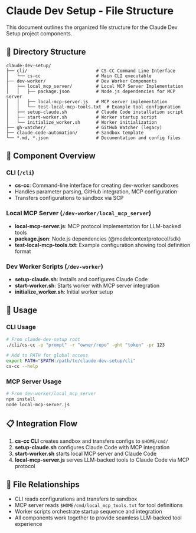 # Claude Dev Setup - File Structure

This document outlines the organized file structure for the Claude Dev Setup project components.

## 📁 Directory Structure

```
claude-dev-setup/
├── cli/                          # CS-CC Command Line Interface
│   └── cs-cc                     # Main CLI executable
├── dev-worker/                   # Dev Worker Components
│   ├── local_mcp_server/         # Local MCP Server Implementation
│   │   ├── package.json          # Node.js dependencies for MCP server
│   │   ├── local-mcp-server.js   # MCP server implementation
│   │   └── test-local-mcp-tools.txt  # Example tool configuration
│   ├── setup-claude.sh           # Claude Code installation script
│   ├── start-worker.sh           # Worker startup script
│   └── initialize_worker.sh      # Worker initialization
├── gh-watcher/                   # GitHub Watcher (legacy)
├── claude-code-automation/       # Sandbox template
└── *.md, *.json                  # Documentation and config files
```

## 🚀 Component Overview

### CLI (`/cli`)
- **cs-cc**: Command-line interface for creating dev-worker sandboxes
- Handles parameter parsing, GitHub integration, MCP configuration
- Transfers configurations to sandbox via SCP

### Local MCP Server (`/dev-worker/local_mcp_server`)
- **local-mcp-server.js**: MCP protocol implementation for LLM-backed tools
- **package.json**: Node.js dependencies (@modelcontextprotocol/sdk)
- **test-local-mcp-tools.txt**: Example configuration showing tool definition format

### Dev Worker Scripts (`/dev-worker`)
- **setup-claude.sh**: Installs and configures Claude Code
- **start-worker.sh**: Starts worker with MCP server integration
- **initialize_worker.sh**: Initial worker setup

## 🔧 Usage

### CLI Usage
```bash
# From claude-dev-setup root
./cli/cs-cc -p "prompt" -r "owner/repo" -ght "token" -pr 123

# Add to PATH for global access
export PATH="$PATH:/path/to/claude-dev-setup/cli"
cs-cc --help
```

### MCP Server Usage
```bash
# From dev-worker/local_mcp_server
npm install
node local-mcp-server.js
```

## 📋 Integration Flow

1. **cs-cc CLI** creates sandbox and transfers configs to `$HOME/cmd/`
2. **setup-claude.sh** configures Claude Code with MCP integration
3. **start-worker.sh** starts local MCP server and Claude Code
4. **local-mcp-server.js** serves LLM-backed tools to Claude Code via MCP protocol

## 🔗 File Relationships

- CLI reads configurations and transfers to sandbox
- MCP server reads `$HOME/cmd/local_mcp_tools.txt` for tool definitions
- Worker scripts orchestrate startup sequence and integration
- All components work together to provide seamless LLM-backed tool experience 